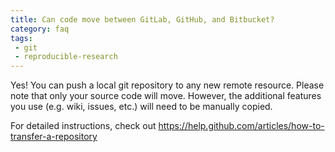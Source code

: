 ```yaml
---
title: Can code move between GitLab, GitHub, and Bitbucket?
category: faq
tags:
 - git
 - reproducible-research
---
```



Yes! You can push a local git repository to any new remote resource. Please
note that only your source code will move. However, the additional features
you use (e.g. wiki, issues, etc.) will need to be manually copied.

For detailed instructions, check out <https://help.github.com/articles/how-to-transfer-a-repository>
